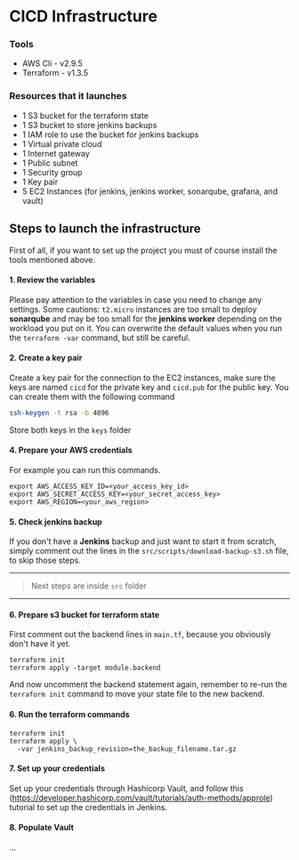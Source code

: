 # CICD Infrastructure

### Tools
- AWS Cli - v2.9.5
- Terraform - v1.3.5

### Resources that it launches
- 1 S3 bucket for the terraform state
- 1 S3 bucket to store jenkins backups
- 1 IAM role to use the bucket for jenkins backups
- 1 Virtual private cloud
- 1 Internet gateway
- 1 Public subnet
- 1 Security group
- 1 Key pair
- 5 EC2 Instances (for jenkins, jenkins worker, sonarqube, grafana, and vault)

## Steps to launch the infrastructure
First of all, if you want to set up the project you must of course install the tools mentioned above.

#### 1. Review the variables
Please pay attention to the variables in case you need to change any settings.
Some cautions: `t2.micro` instances are too small to deploy **sonarqube** and may be too small for the **jenkins worker** depending on the workload you put on it.
You can overwrite the default values when you run the `terraform -var` command, but still be careful.

#### 2. Create a key pair
Create a key pair for the connection to the EC2 instances, make sure the keys are named `cicd` for the private key and `cicd.pub` for the public key. You can create them with the following command
```sh
ssh-keygen -t rsa -b 4096
```
Store both keys in the `keys` folder

#### 4. Prepare your AWS credentials
For example you can run this commands.
```
export AWS_ACCESS_KEY_ID=<your_access_key_id>
export AWS_SECRET_ACCESS_KEY=<your_secret_access_key>
export AWS_REGION=<your_aws_region>
```

#### 5. Check **jenkins** backup
If you don't have a **Jenkins** backup and just want to start it from scratch, simply comment out the lines in the `src/scripts/download-backup-s3.sh` file, to skip those steps.

---
> Next steps are inside `src` folder
---

#### 6. Prepare s3 bucket for terraform state
First comment out the backend lines in `main.tf`, because you obviously don't have it yet.
```
terraform init
terraform apply -target module.backend
```
And now uncomment the backend statement again, remember to re-run the `terraform init` command to move your state file to the new backend.

#### 6. Run the terraform commands
```
terraform init
terraform apply \
  -var jenkins_backup_revision=the_backup_filename.tar.gz
```

#### 7. Set up your credentials
Set up your credentials through Hashicorp Vault, and follow this (https://developer.hashicorp.com/vault/tutorials/auth-methods/approle) tutorial to set up the credentials in Jenkins.

#### 8. Populate Vault
...
